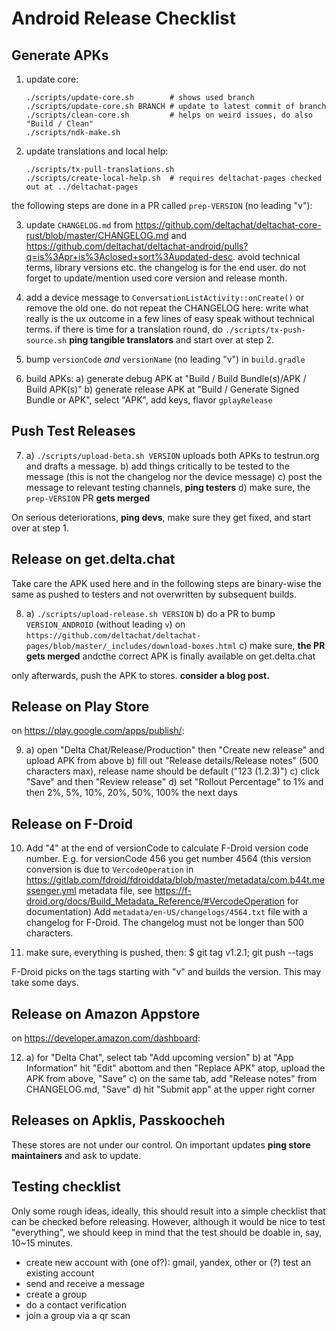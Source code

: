 # Android Release Checklist


## Generate APKs

1. update core:
   ```
   ./scripts/update-core.sh        # shows used branch
   ./scripts/update-core.sh BRANCH # update to latest commit of branch
   ./scripts/clean-core.sh         # helps on weird issues, do also "Build / Clean"
   ./scripts/ndk-make.sh
   ```

2. update translations and local help:
   ```
   ./scripts/tx-pull-translations.sh
   ./scripts/create-local-help.sh  # requires deltachat-pages checked out at ../deltachat-pages
   ```

the following steps are done in a PR called `prep-VERSION` (no leading "v"):

3. update `CHANGELOG.md`
   from <https://github.com/deltachat/deltachat-core-rust/blob/master/CHANGELOG.md>
   and <https://github.com/deltachat/deltachat-android/pulls?q=is%3Apr+is%3Aclosed+sort%3Aupdated-desc>.
   avoid technical terms, library versions etc. the changelog is for the end user.
   do not forget to update/mention used core version and release month.

4. add a device message to `ConversationListActivity::onCreate()` or remove the old one.
   do not repeat the CHANGELOG here: write what really is the ux outcome
   in a few lines of easy speak without technical terms.
   if there is time for a translation round, do `./scripts/tx-push-source.sh`
   **ping tangible translators** and start over at step 2.

5. bump `versionCode` _and_ `versionName` (no leading "v") in `build.gradle`

6. build APKs:
   a) generate debug APK at "Build / Build Bundle(s)/APK / Build APK(s)"
   b) generate release APK at "Build / Generate Signed Bundle or APK",
      select "APK", add keys, flavor `gplayRelease`


## Push Test Releases

7. a) `./scripts/upload-beta.sh VERSION` uploads both APKs to testrun.org and drafts a message.
   b) add things critically to be tested to the message (this is not the changelog nor the device message)
   c) post the message to relevant testing channels, **ping testers**
   d) make sure, the `prep-VERSION` PR **gets merged**

On serious deteriorations, **ping devs**, make sure they get fixed, and start over at step 1.


## Release on get.delta.chat

Take care the APK used here and in the following steps
are binary-wise the same as pushed to testers and not overwritten by subsequent builds.

8. a) `./scripts/upload-release.sh VERSION`
   b) do a PR to bump `VERSION_ANDROID` (without leading `v`) on
      `https://github.com/deltachat/deltachat-pages/blob/master/_includes/download-boxes.html`
   c) make sure, **the PR gets merged**
      andcthe correct APK is finally available on get.delta.chat

only afterwards, push the APK to stores. **consider a blog post.**


## Release on Play Store

on <https://play.google.com/apps/publish/>:

9. a) open "Delta Chat/Release/Production"
      then "Create new release" and upload APK from above
   b) fill out "Release details/Release notes" (500 characters max),
      release name should be default ("123 (1.2.3)")
   c) click "Save" and then "Review release"
   d) set "Rollout Percentage" to 1% and then 2%, 5%, 10%, 20%, 50%, 100% the next days


## Release on F-Droid

10. Add "4" at the end of versionCode to calculate F-Droid version code number.
    E.g. for versionCode 456 you get number 4564
    (this version conversion is due to `VercodeOperation` in
    <https://gitlab.com/fdroid/fdroiddata/blob/master/metadata/com.b44t.messenger.yml>
    metadata file, see <https://f-droid.org/docs/Build_Metadata_Reference/#VercodeOperation> for
    documentation)
    Add `metadata/en-US/changelogs/4564.txt` file with a changelog for F-Droid.
    The changelog must not be longer than 500 characters.

11. make sure, everything is pushed, then:
    $ git tag v1.2.1; git push --tags
    
F-Droid picks on the tags starting with "v" and builds the version.
This may take some days.


## Release on Amazon Appstore

on <https://developer.amazon.com/dashboard>:

12. a) for "Delta Chat", select tab "Add upcoming version"
    b) at "App Information" hit "Edit" abottom and then "Replace APK" atop,
       upload the APK from above, "Save"
    c) on the same tab, add "Release notes" from CHANGELOG.md, "Save"
    d) hit "Submit app" at the upper right corner


## Releases on Apklis, Passkoocheh

These stores are not under our control.
On important updates **ping store maintainers** and ask to update.


## Testing checklist

Only some rough ideas, ideally, this should result into a simple checklist
that can be checked before releasing.
However, although it would be nice to test "everything", we should keep in mind
that the test should be doable in, say, 10~15 minutes.
- create new account with (one of?): gmail, yandex, other
  or (?) test an existing account
- send and receive a message
- create a group
- do a contact verification
- join a group via a qr scan
